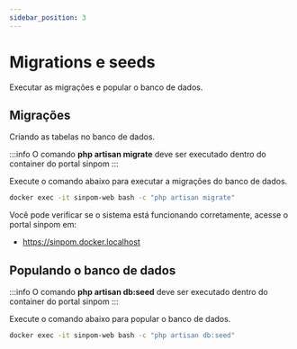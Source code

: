 ```yaml
---
sidebar_position: 3
---
```


# Migrations e seeds

Executar as migrações e popular o banco de dados.

## Migrações

Criando as tabelas no banco de dados.

:::info
O comando **php artisan migrate** deve ser executado dentro do container do portal sinpom
:::

Execute o comando abaixo para executar a migrações do banco de dados.

```bash
docker exec -it sinpom-web bash -c "php artisan migrate"
```

Você pode verificar se o sistema está funcionando corretamente, acesse o portal sinpom em:

- https://sinpom.docker.localhost

## Populando o banco de dados

:::info
O comando **php artisan db:seed** deve ser executado dentro do container do portal sinpom
:::

Execute o comando abaixo para popular o banco de dados.

```bash
docker exec -it sinpom-web bash -c "php artisan db:seed"
```
